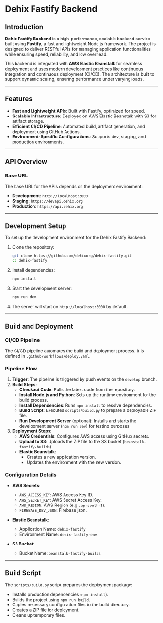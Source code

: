 # Dehix Fastify Backend

## Introduction

**Dehix Fastify Backend** is a high-performance, scalable backend service built using **Fastify**, a fast and lightweight Node.js framework. The project is designed to deliver RESTful APIs for managing application functionalities while ensuring speed, reliability, and low overhead.

This backend is integrated with **AWS Elastic Beanstalk** for seamless deployment and uses modern development practices like continuous integration and continuous deployment (CI/CD). The architecture is built to support dynamic scaling, ensuring performance under varying loads.

---

## Features

- **Fast and Lightweight APIs**: Built with Fastify, optimized for speed.
- **Scalable Infrastructure**: Deployed on AWS Elastic Beanstalk with S3 for artifact storage.
- **Efficient CI/CD Pipeline**: Automated build, artifact generation, and deployment using GitHub Actions.
- **Environment-Specific Configurations**: Supports dev, staging, and production environments.

---

## API Overview

### Base URL

The base URL for the APIs depends on the deployment environment:

- **Development**: `http://localhost:3000`
- **Staging**: `https://devapi.dehix.org`
- **Production**: `https://api.dehix.org`

---

## Development Setup

To set up the development environment for the Dehix Fastify Backend:

1. Clone the repository:

   ```bash
   git clone https://github.com/dehixorg/dehix-fastify.git
   cd dehix-fastify
   ```

2. Install dependencies:

   ```bash
   npm install
   ```

3. Start the development server:

   ```bash
   npm run dev
   ```

4. The server will start on `http://localhost:3000` by default.

---

## Build and Deployment

### CI/CD Pipeline

The CI/CD pipeline automates the build and deployment process. It is defined in `.github/workflows/deploy.yaml`.

### Pipeline Flow

1. **Trigger**: The pipeline is triggered by push events on the `develop` branch.
2. **Build Steps**:
   - **Checkout Code**: Pulls the latest code from the repository.
   - **Install Node.js and Python**: Sets up the runtime environment for the build process.
   - **Install Dependencies**: Runs `npm install` to resolve dependencies.
   - **Build Script**: Executes `scripts/build.py` to prepare a deployable ZIP file.
   - **Run Development Server** (optional): Installs and starts the development server (`npm run dev`) for testing purposes.
3. **Deployment Steps**:
   - **AWS Credentials**: Configures AWS access using GitHub secrets.
   - **Upload to S3**: Uploads the ZIP file to the S3 bucket (`beanstalk-fastify-builds`).
   - **Elastic Beanstalk**:
     - Creates a new application version.
     - Updates the environment with the new version.

### Configuration Details

- **AWS Secrets**:

  - `AWS_ACCESS_KEY`: AWS Access Key ID.
  - `AWS_SECRET_KEY`: AWS Secret Access Key.
  - `AWS_REGION`: AWS Region (e.g., `ap-south-1`).
  - `FIREBASE_DEV_JSON`: Firebase json.

- **Elastic Beanstalk**:

  - Application Name: `dehix-fastify`
  - Environment Name: `dehix-fastify-env`

- **S3 Bucket**:
  - Bucket Name: `beanstalk-fastify-builds`

---

## Build Script

The `scripts/build.py` script prepares the deployment package:

- Installs production dependencies (`npm install`).
- Builds the project using `npm run build`.
- Copies necessary configuration files to the build directory.
- Creates a ZIP file for deployment.
- Cleans up temporary files.
